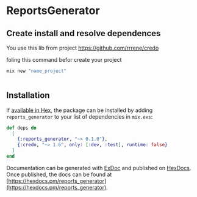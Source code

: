 # ReportsGenerator

## Create install and resolve dependences
You use this lib from project <a>https://github.com/rrrene/credo</a>

foling this command befor create your project 
```bash
mix new "name_project"



```

## Installation

If [available in Hex](https://hex.pm/docs/publish), the package can be installed
by adding `reports_generator` to your list of dependencies in `mix.exs`:

```elixir
def deps do
  [
    {:reports_generator, "~> 0.1.0"},
    {:credo, "~> 1.6", only: [:dev, :test], runtime: false}
  ]
end
```

Documentation can be generated with [ExDoc](https://github.com/elixir-lang/ex_doc)
and published on [HexDocs](https://hexdocs.pm). Once published, the docs can
be found at [https://hexdocs.pm/reports_generator](https://hexdocs.pm/reports_generator).

